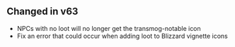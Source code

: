 ## Changed in v63

* NPCs with no loot will no longer get the transmog-notable icon
* Fix an error that could occur when adding loot to Blizzard vignette icons

